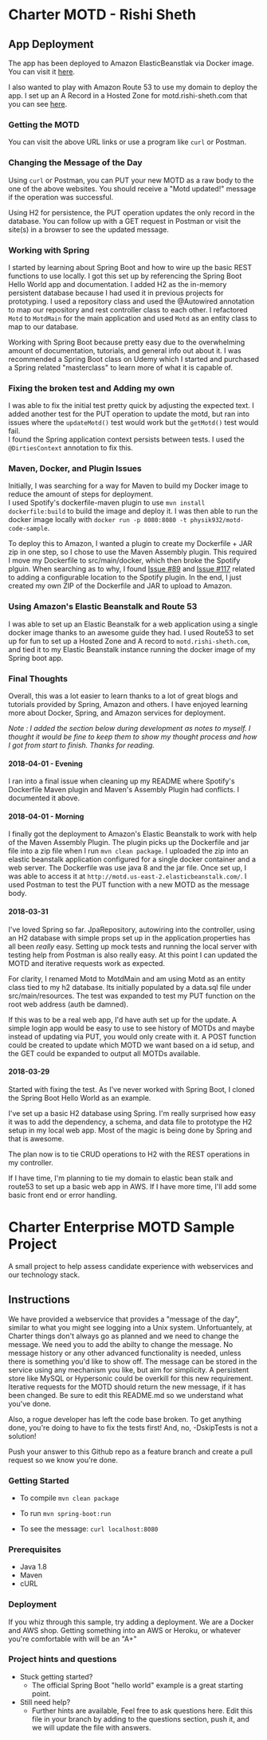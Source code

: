 # Charter MOTD - Rishi Sheth

## App Deployment
The app has been deployed to Amazon ElasticBeanstlak via Docker image.  You can visit it [here](http://motd.us-east-2.elasticbeanstalk.com).
  
I also wanted to play with Amazon Route 53 to use my domain to deploy the app.  I set up an A Record in a Hosted Zone
for motd.rishi-sheth.com that you can see [here](http://motd.rishi-sheth.com).

### Getting the MOTD
You can visit the above URL links or use a program like `curl` or Postman.

### Changing the Message of the Day
Using `curl` or Postman, you can PUT your new MOTD as a raw body to the one of the above websites.  You should receive 
a "Motd updated!" message if the operation was successful.

Using H2 for persistence, the PUT operation updates the only record in the database.  You can follow up with a GET 
request in Postman or visit the site(s) in a browser to see the updated message.

### Working with Spring

I started by learning about Spring Boot and how to wire up the basic REST functions to use locally.  I got this set up
by referencing the Spring Boot Hello World app and documentation.  I added H2 as the in-memory persistent database 
because I had used it in previous projects for prototyping.  I used a repository class and used the @Autowired annotation
 to map our repository and rest controller class to each other.  I refactored `Motd` to `MotdMain` for the main 
 application and used `Motd` as an entity class to map to our database.
 
Working with Spring Boot because pretty easy due to the overwhelming amount of documentation, tutorials, and general 
info out about it.  I was recommended a Spring Boot class on Udemy which I started and purchased a Spring related "masterclass"
to learn more of what it is capable of.

### Fixing the broken test and Adding my own

I was able to fix the initial test pretty quick by adjusting the expected text.  I added another test for the PUT operation
to update the motd, but ran into issues where the `updateMotd()` test would work but the `getMotd()` test would fail.  
I found the Spring application context persists between tests. I used the `@DirtiesContext` annotation to fix this.

### Maven, Docker, and Plugin Issues
Initially, I was searching for a way for Maven to build my Docker image to reduce the amount of steps for deployment.  
I used Spotify's dockerfile-maven plugin to use `mvn install dockerfile:build` to build the image and deploy
it.  I was then able to run the docker image locally with `docker run -p 8080:8080 -t physik932/motd-code-sample`.

To deploy this to Amazon, I wanted a plugin to create my Dockerfile + JAR zip in one step, so I chose to use the Maven 
Assembly plugin.  This required I move my Dockerfile to src/main/docker, which then broke the Spotify plguin.  When 
searching as to why, I found [Issue #89](https://github.com/spotify/dockerfile-maven/pull/89) and [Issue #117](https://github.com/spotify/dockerfile-maven/issues/117)
 related to adding a configurable location to the Spotify plugin.  In the end, I just created my own ZIP of the Dockerfile
 and JAR to upload to Amazon.
 
### Using Amazon's Elastic Beanstalk and Route 53
I was able to set up an Elastic Beanstalk for a web application using a single docker image thanks to an awesome 
guide they had.  I used Route53 to set up for fun to set up a Hosted Zone and A record to `motd.rishi-sheth.com`, and
tied it to my Elastic Beanstalk instance running the docker image of my Spring boot app.

### Final Thoughts
Overall, this was a lot easier to learn thanks to a lot of great blogs and tutorials provided by Spring, Amazon and 
others.  I have enjoyed learning more about Docker, Spring, and Amazon services for deployment.

_Note : I added the section below during development as notes to myself.  I thought it would be fine to keep them to 
show my thought process and how I got from start to finish.  Thanks for reading._

#### 2018-04-01 - Evening
I ran into a final issue when cleaning up my README where Spotify's Dockerfile Maven plugin and Maven's Assembly Plugin
had conflicts.  I documented it above.

#### 2018-04-01 - Morning
I finally got the deployment to Amazon's Elastic Beanstalk to work with help of the Maven Assembly Plugin.  The plugin
picks up the Dockerfile and jar file into a zip file when I run `mvn clean package`.  I uploaded the zip into an elastic
beanstalk application configured for a single docker container and a web server.  The Dockerfile was use java 8 and the
jar file.  Once set up, I was able to access it at `http://motd.us-east-2.elasticbeanstalk.com/`.  I used Postman to 
test the PUT function with a new MOTD as the message body.  

#### 2018-03-31
I've loved Spring so far.  JpaRepository, autowiring into the controller, using an H2 database with simple props set up
in the application.properties has all been *really* easy.  Setting up mock tests and running the local server with
testing help from Postman is also really easy.  At this point I can updated the MOTD and iterative requests work as
expected.

For clarity, I renamed Motd to MotdMain and am using Motd as an entity class tied to my h2 database.  Its initially
populated by a data.sql file under src/main/resources.  The test was expanded to test my PUT function on the root
web address (auth be damned).

If this was to be a real web app, I'd have auth set up for the update.  A simple login app would be easy to use
to see history of MOTDs and maybe instead of updating via PUT, you would only create with it.  A POST function could be
created to update which MOTD we want based on a id setup, and the GET could be expanded to output all MOTDs available.

#### 2018-03-29
Started with fixing the test.  As I've never worked with Spring Boot, I cloned the 
Spring Boot Hello World as an example.  

I've set up a basic H2 database using Spring.  I'm really surprised how easy it was to add the dependency, a schema, 
and data file to prototype the H2 setup in my local web app.  Most of the magic is being done by Spring and that is 
awesome.

The plan now is to tie CRUD operations to H2 with the REST operations in my controller.

If I have time, I'm planning to tie my domain to elastic bean stalk and route53 to set up a basic web app in AWS.  If I
have more time, I'll add some basic front end or error handling.

# Charter Enterprise MOTD Sample Project
A small project to help assess candidate experience with webservices and our technology stack.

## Instructions
We have provided a webservice that provides a "message of the day", similar to what you might see logging into a 
Unix system. Unfortuantely, at Charter things don't always go as planned and we need to change the message.  We need you
 to add the abilty to change the 
message.  No message history or any other advanced functionality is needed, unless there is something you'd like to show
off.  The message can be stored in the service using any mechanism you like, but aim for simplicity.  A persistent store
like MySQL or Hypersonic could be overkill for this new requirement.  Iterative 
requests for the MOTD should return the new message, if it has been changed.
Be sure to edit this README.md so we understand what you've done.

Also, a rogue developer has left the code base broken.  To get anything done, you're doing to have to fix the tests first!
And, no, -DskipTests is not a solution!

Push your answer to this Github repo as a feature branch and create a pull request so we know you're done.

### Getting Started
* To compile
```mvn clean package```

* To run
```mvn spring-boot:run```

* To see the message:
```curl localhost:8080```

### Prerequisites
* Java 1.8
* Maven
* cURL
  
### Deployment
If you whiz through this sample, try adding a deployment.   We are a Docker and AWS shop.  Getting something into an
AWS or Heroku, or whatever you're comfortable with will be an "A+"

### Project hints and questions
* Stuck getting started?
  * The official Spring Boot "hello world" example is a great starting point.
* Still need help?
  * Further hints are available, Feel free to ask questions here.  Edit this file in your branch by adding to the 
questions section, push it, and we will update the file with answers. 

